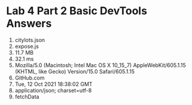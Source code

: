 # Lab 4 Part 2 Basic DevTools Answers

1. citylots.json
2. expose.js
3. 11.7 MB
4. 32.1 ms
5. Mozilla/5.0 (Macintosh; Intel Mac OS X 10_15_7) AppleWebKit/605.1.15 (KHTML, like Gecko) Version/15.0 Safari/605.1.15
6. GitHub.com
7. Tue, 12 Oct 2021 18:38:02 GMT
8. application/json; charset=utf-8
9. fetchData